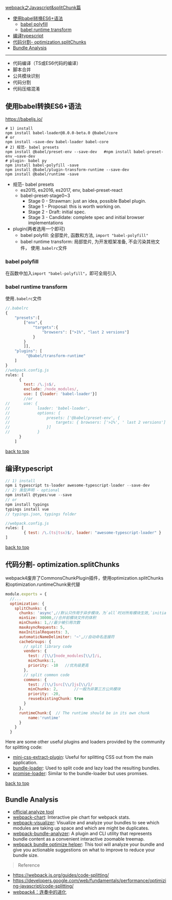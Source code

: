 [webpack之Javascript&splitChunk篇](#top)

- [使用babel转换ES6+语法](#%E4%BD%BF%E7%94%A8babel%E8%BD%AC%E6%8D%A2es6%E8%AF%AD%E6%B3%95)
  - [babel polyfill](#babel-polyfill)
  - [babel runtime transform](#babel-runtime-transform)
- [编译typescript](#%E7%BC%96%E8%AF%91typescript)
- [代码分割- optimization.splitChunks](#%E4%BB%A3%E7%A0%81%E5%88%86%E5%89%B2--optimizationsplitchunks)
- [Bundle Analysis](#bundle-analysis)
---------------------------------------------

- 代码编译（TS或ES6代码的编译）
- 脚本合并
- 公共模块识别
- 代码分割
- 代码压缩混淆

## 使用babel转换ES6+语法

https://babeljs.io/

```shell
# 1) install
npm install babel-loader@8.0.0-beta.0 @babel/core
# or
npm install –save-dev babel-loader babel-core
# 2) 规范- babel presets
npm install @babel/preset-env --save-dev   #npm install babel-preset-env –save-dev
# plugin- babel py
npm install babel-polyfill -save
npm install @babel/plugin-transform-runtime --save-dev
npm install @babel/runtime -save
```

- 规范- babel presets
  - es2015, es2016, es2017, env, babel-preset-react
  - babel-preset-stage0~3
    - Stage 0 - Strawman: just an idea, possible Babel plugin.
    - Stage 1 - Proposal: this is worth working on.
    - Stage 2 - Draft: initial spec.
    - Stage 3 - Candidate: complete spec and initial browser implementations
- plugin(两者选用一个即可)
  - babel polyfill: 全部垫片, 函数和方法,  `import "babel-polyfill"`
  - babel runtime transform: 局部垫片, 为开发框架准备, 不会污染其他文件， 使用`.babelrc`文件

### babel polyfill

在函数中加入`import "babel-polyfill"`，即可全局引入

### babel runtime transform

使用`.babelrc`文件

```javascript
//.babelrc
{
    "presets":[
        ["env",{
            "targets":{
                "browsers": [">1%", "last 2 versions"]
            }
        }
        ]],
    "plugins": [
         "@babel/transform-runtime"
    ]
}
//webpack.config.js
rules: [
      {
        test: /\.js$/,
        exclude: /node_modules/,
        use: [ {loader: 'babel-loader'}]
        //or
//      use: {
//            loader: 'babel-loader',
//            options: {
//                presets: ['@babel/preset-env', {
//                    targets: { browsers: ['>1%', ' last 2 versions'] }
//                }]
//            }
      }
    ]
```

[back to top](#top)

## 编译typescript

```javascript
// 1) install
npm i typescript ts-loader awesome-typescript-loader --save-dev
// 2) 类型声明 - optional
npm install @types/vue --save
// or
npm install typings
typings install vue
// typings.json, typings folder

//webpack.config.js
rules: [
        { test: /\.(ts|tsx)$/, loader: "awesome-typescript-loader" }
]
```

[back to top](#top)

## 代码分割- optimization.splitChunks

webpack4废弃了CommonsChunkPlugin插件，使用optimization.splitChunks和optimization.runtimeChunk来代替

```javascript
module.exports = {
  //...
  optimization: {
    splitChunks: {
      chunks: 'async',//默认只作用于异步模块，为`all`时对所有模块生效,`initial`对同步模块有效
      minSize: 30000,//合并前模块文件的体积
      minChunks: 1,//最少被引用次数
      maxAsyncRequests: 5,
      maxInitialRequests: 3,
      automaticNameDelimiter: '~',//自动命名连接符
      cacheGroups: {
        // split library code
        vendors: {
          test: /[\\/]node_modules[\\/]/i,
          minChunks:1,
          priority: -10   //优先级更高
        },
        // split common code
        commons: {
          test: /[\\/]src[\\/]js[\\/]/
          minChunks: 2,       //一般为非第三方公共模块
          priority: -20,
          reuseExistingChunk: true
        }
      },
      runtimeChunk:{  // The runtime should be in its own chunk
          name:'runtime'
      }
    }
  }
```

Here are some other useful plugins and loaders provided by the community for splitting code:

- [mini-css-extract-plugin](https://webpack.js.org/plugins/mini-css-extract-plugin): Useful for splitting CSS out from the main application.
- [bundle-loader](https://webpack.js.org/loaders/bundle-loader): Used to split code and lazy load the resulting bundles.
- [promise-loader](https://github.com/gaearon/promise-loader): Similar to the bundle-loader but uses promises.

[back to top](#top)

## Bundle Analysis

- [official analyze tool](https://github.com/webpack/analyse)
- [webpack-chart](https://alexkuz.github.io/webpack-chart/): Interactive pie chart for webpack stats.
- [webpack-visualizer](https://chrisbateman.github.io/webpack-visualizer/): Visualize and analyze your bundles to see which modules are taking up space and which are might be duplicates.
- [webpack-bundle-analyzer](https://github.com/webpack-contrib/webpack-bundle-analyzer): A plugin and CLI utility that represents bundle content as a convenient interactive zoomable treemap.
- [webpack bundle optimize helper](https://webpack.jakoblind.no/optimize): This tool will analyze your bundle and give you actionable suggestions on what to improve to reduce your bundle size.

> Reference
- https://webpack.js.org/guides/code-splitting/
- https://developers.google.com/web/fundamentals/performance/optimizing-javascript/code-splitting/
- [webpack4：连奏中的进化](https://www.cnblogs.com/wmhuang/p/8967639.html)
